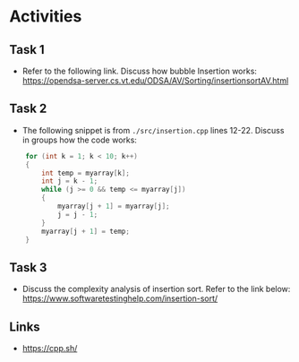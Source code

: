 # Activities

## Task 1

- Refer to the following link. Discuss how bubble Insertion works:
  https://opendsa-server.cs.vt.edu/ODSA/AV/Sorting/insertionsortAV.html

## Task 2

- The following snippet is from `./src/insertion.cpp` lines 12-22. Discuss in groups how the code works:

```cpp
    for (int k = 1; k < 10; k++)
    {
        int temp = myarray[k];
        int j = k - 1;
        while (j >= 0 && temp <= myarray[j])
        {
            myarray[j + 1] = myarray[j];
            j = j - 1;
        }
        myarray[j + 1] = temp;
    }
```

## Task 3

- Discuss the complexity analysis of insertion sort. Refer to the link below:
  https://www.softwaretestinghelp.com/insertion-sort/

## Links

- https://cpp.sh/
